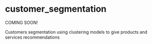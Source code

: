 # customer_segmentation
COMING SOON!

Customers segmentation using clustering models to give products and services recommendations
